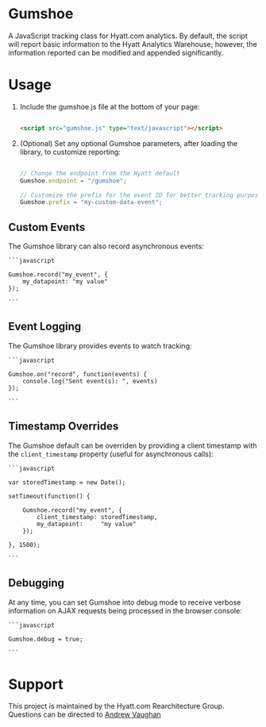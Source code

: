 # Gumshoe

A JavaScript tracking class for Hyatt.com analytics.  By default, the script will report basic
information to the Hyatt Analytics Warehouse; however, the information reported can be modified and
appended significantly.


# Usage

1. Include the gumshoe.js file at the bottom of your page:
	
	```html
	
	<script src="gumshoe.js" type="text/javascript"></script>
	
	```
	
2. (Optional) Set any optional Gumshoe parameters, after loading the library, to customize reporting:
	
	```javascript
	
	// Change the endpoint from the Hyatt default
	Gumshoe.endpoint = "/gumshoe";
	
	// Customize the prefix for the event ID for better tracking purposes
	Gumshoe.prefix = "my-custom-data-event";
	
	
	```

## Custom Events

The Gumshoe library can also record asynchronous events:

	```javascript
	
	Gumshoe.record("my_event", {
		my_datapoint: "my value"
	});
	
	```


## Event Logging

The Gumshoe library provides events to watch tracking:

	```javascript
	
	Gumshoe.on("record", function(events) {
		console.log("Sent event(s): ", events)
	});
	
	```


## Timestamp Overrides

The Gumshoe default can be overriden by providing a client timestamp with the `client_timestamp` 
property (useful for asynchronous calls):

	```javascript
	
	var storedTimestamp = new Date();
	
	setTimeout(function() {
		
		Gumshoe.record("my_event", {
			client_timestamp: storedTimestamp,
			my_datapoint:     "my value"
		});
		
	}, 1500);
	
	```


## Debugging

At any time, you can set Gumshoe into debug mode to receive verbose information on AJAX requests being
processed in the browser console:

	```javascript
	
	Gumshoe.debug = true;
	
	```


# Support

This project is maintained by the Hyatt.com Rearchitecture Group.  Questions can be directed to
[Andrew Vaughan](mailto:andrew.vaughan@hyatt.com)